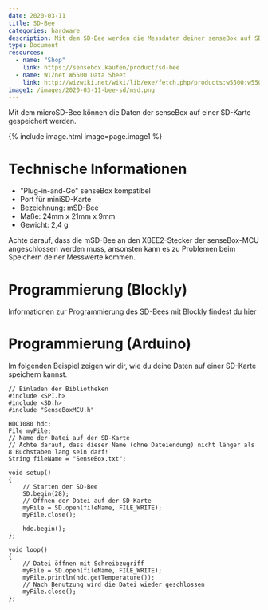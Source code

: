 ```yaml
---
date: 2020-03-11
title: SD-Bee
categories: hardware
description: Mit dem SD-Bee werden die Messdaten deiner senseBox auf SD-Karte gespeichert.
type: Document
resources:
  - name: "Shop"
    link: https://sensebox.kaufen/product/sd-bee
  - name: WIZnet W5500 Data Sheet
    link: http://wizwiki.net/wiki/lib/exe/fetch.php/products:w5500:w5500_ds_v109e.pdf
image1: /images/2020-03-11-bee-sd/msd.png
---
```


Mit dem microSD-Bee können die Daten der senseBox auf einer SD-Karte gespeichert werden. 

{% include image.html image=page.image1 %}

# Technische Informationen
* "Plug-in-and-Go" senseBox kompatibel
* Port für miniSD-Karte
* Bezeichnung: mSD-Bee
* Maße: 24mm x 21mm x 9mm
* Gewicht: 2,4 g

Achte darauf, dass die mSD-Bee an den XBEE2-Stecker der senseBox-MCU angeschlossen werden muss, ansonsten kann es zu Problemen beim Speichern deiner Messwerte kommen.

# Programmierung (Blockly)
Informationen zur Programmierung des SD-Bees mit Blockly findest du [hier](/blockly/blockly-SD/)

# Programmierung (Arduino)
Im folgenden Beispiel zeigen wir dir, wie du deine Daten auf einer SD-Karte speichern kannst. 

```arduino
// Einladen der Bibliotheken
#include <SPI.h>
#include <SD.h>
#include "SenseBoxMCU.h"

HDC1080 hdc;
File myFile;
// Name der Datei auf der SD-Karte
// Achte darauf, dass dieser Name (ohne Dateiendung) nicht länger als 8 Buchstaben lang sein darf! 
String fileName = "SenseBox.txt";

void setup()
{ 
    // Starten der SD-Bee
    SD.begin(28);
    // Öffnen der Datei auf der SD-Karte
    myFile = SD.open(fileName, FILE_WRITE);
    myFile.close();

    hdc.begin();
};

void loop()
{
    // Datei öffnen mit Schreibzugriff
    myFile = SD.open(fileName, FILE_WRITE);
    myFile.println(hdc.getTemperature());
    // Nach Benutzung wird die Datei wieder geschlossen
    myFile.close();
};
```